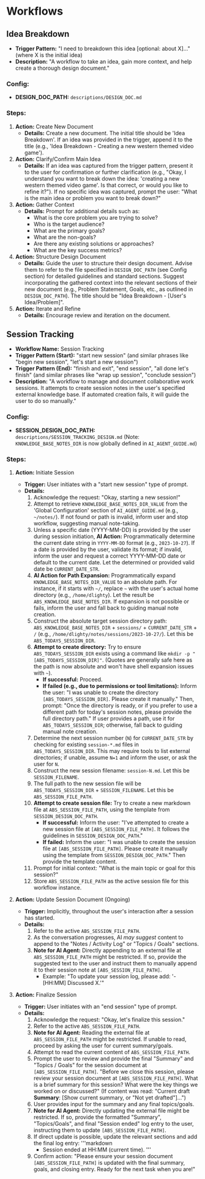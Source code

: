 # Workflows

## Idea Breakdown

-   **Trigger Pattern:** "I need to breakdown this idea [optional: about X]..." (where X is the initial idea)
-   **Description:** "A workflow to take an idea, gain more context, and help create a thorough design document."

### Config:
-   **DESIGN_DOC_PATH:** `descriptions/DESIGN_DOC.md`

### Steps:

1.  **Action:** Create New Document
    *   **Details:** Create a new document. The initial title should be 'Idea Breakdown'. If an idea was provided in the trigger, append it to the title (e.g., 'Idea Breakdown - Creating a new western themed video game').
2.  **Action:** Clarify/Confirm Main Idea
    *   **Details:** If an idea was captured from the trigger pattern, present it to the user for confirmation or further clarification (e.g., "Okay, I understand you want to break down the idea: 'creating a new western themed video game'. Is that correct, or would you like to refine it?"). If no specific idea was captured, prompt the user: "What is the main idea or problem you want to break down?"
3.  **Action:** Gather Context
    *   **Details:** Prompt for additional details such as:
        *   What is the core problem you are trying to solve?
        *   Who is the target audience?
        *   What are the primary goals?
        *   What are the non-goals?
        *   Are there any existing solutions or approaches?
        *   What are the key success metrics?
4.  **Action:** Structure Design Document
    *   **Details:** Guide the user to structure their design document. Advise them to refer to the file specified in `DESIGN_DOC_PATH` (see Config section) for detailed guidelines and standard sections. Suggest incorporating the gathered context into the relevant sections of their new document (e.g., Problem Statement, Goals, etc., as outlined in `DESIGN_DOC_PATH`). The title should be "Idea Breakdown - [User's Idea/Problem]".
5.  **Action:** Iterate and Refine
    *   **Details:** Encourage review and iteration on the document. 

## Session Tracking

-   **Workflow Name:** Session Tracking
-   **Trigger Pattern (Start):** "start new session" (and similar phrases like "begin new session", "let\'s start a new session")
-   **Trigger Pattern (End):** "finish and exit", "end session", "all done let\'s finish" (and similar phrases like "wrap up session", "conclude session")
-   **Description:** "A workflow to manage and document collaborative work sessions. It attempts to create session notes in the user\'s specified external knowledge base. If automated creation fails, it will guide the user to do so manually."

### Config:
-   **SESSION_DESIGN_DOC_PATH:** `descriptions/SESSION_TRACKING_DESIGN.md` 
    (Note: `KNOWLEDGE_BASE_NOTES_DIR` is now globally defined in `AI_AGENT_GUIDE.md`)

### Steps:

1.  **Action:** Initiate Session
    *   **Trigger:** User initiates with a "start new session" type of prompt.
    *   **Details:**
        1.  Acknowledge the request: "Okay, starting a new session!"
        2.  Attempt to retrieve `KNOWLEDGE_BASE_NOTES_DIR_VALUE` from the 'Global Configuration' section of `AI_AGENT_GUIDE.md` (e.g., `~/notes/`). If not found or path is invalid, inform user and stop workflow, suggesting manual note-taking.
        3.  Unless a specific date (YYYY-MM-DD) is provided by the user during session initiation, **AI Action:** Programmatically determine the current date string in `YYYY-MM-DD` format (e.g., `2023-10-27`). If a date is provided by the user, validate its format; if invalid, inform the user and request a correct YYYY-MM-DD date or default to the current date. Let the determined or provided valid date be `CURRENT_DATE_STR`.
        4.  **AI Action for Path Expansion:** Programmatically expand `KNOWLEDGE_BASE_NOTES_DIR_VALUE` to an absolute path. For instance, if it starts with `~/`, replace `~` with the user's actual home directory (e.g., `/home/dlighty`). Let the result be `ABS_KNOWLEDGE_BASE_NOTES_DIR`. If expansion is not possible or fails, inform the user and fall back to guiding manual note creation.
        5.  Construct the absolute target session directory path: `ABS_KNOWLEDGE_BASE_NOTES_DIR` + `sessions/` + `CURRENT_DATE_STR` + `/` (e.g., `/home/dlighty/notes/sessions/2023-10-27/`). Let this be `ABS_TODAYS_SESSION_DIR`.
        6.  **Attempt to create directory:** Try to ensure `ABS_TODAYS_SESSION_DIR` exists using a command like `mkdir -p "[ABS_TODAYS_SESSION_DIR]"`. (Quotes are generally safe here as the path is now absolute and won't have shell expansion issues with `~`).
            *   **If successful:** Proceed.
            *   **If failed (e.g., due to permissions or tool limitations):** Inform the user: "I was unable to create the directory `[ABS_TODAYS_SESSION_DIR]`. Please create it manually." Then, prompt: "Once the directory is ready, or if you prefer to use a different path for today\'s session notes, please provide the full directory path." If user provides a path, use it for `ABS_TODAYS_SESSION_DIR`; otherwise, fall back to guiding manual note creation.
        7.  Determine the next session number (`N`) for `CURRENT_DATE_STR` by checking for existing `session-*.md` files in `ABS_TODAYS_SESSION_DIR`. This may require tools to list external directories; if unable, assume `N=1` and inform the user, or ask the user for `N`.
        8.  Construct the new session filename: `session-N.md`. Let this be `SESSION_FILENAME`.
        9.  The full path to the new session file will be `ABS_TODAYS_SESSION_DIR` + `SESSION_FILENAME`. Let this be `ABS_SESSION_FILE_PATH`.
        10. **Attempt to create session file:** Try to create a new markdown file at `ABS_SESSION_FILE_PATH`, using the template from `SESSION_DESIGN_DOC_PATH`.
            *   **If successful:** Inform the user: "I\'ve attempted to create a new session file at `[ABS_SESSION_FILE_PATH]`. It follows the guidelines in `SESSION_DESIGN_DOC_PATH`."
            *   **If failed:** Inform the user: "I was unable to create the session file at `[ABS_SESSION_FILE_PATH]`. Please create it manually using the template from `SESSION_DESIGN_DOC_PATH`." Then provide the template content.
        11. Prompt for initial context: "What is the main topic or goal for this session?"
        12. Store `ABS_SESSION_FILE_PATH` as the active session file for this workflow instance.

2.  **Action:** Update Session Document (Ongoing)
    *   **Trigger:** Implicitly, throughout the user\'s interaction after a session has started.
    *   **Details:**
        1.  Refer to the active `ABS_SESSION_FILE_PATH`.
        2.  As the conversation progresses, AI *may suggest* content to append to the "Notes / Activity Log" or "Topics / Goals" sections.
        3.  **Note for AI Agent:** Directly appending to an external file at `ABS_SESSION_FILE_PATH` might be restricted. If so, provide the suggested text to the user and instruct them to manually append it to their session note at `[ABS_SESSION_FILE_PATH]`.
            *   Example: "To update your session log, please add: \'- [HH:MM] Discussed X.\'"

3.  **Action:** Finalize Session
    *   **Trigger:** User initiates with an "end session" type of prompt.
    *   **Details:**
        1.  Acknowledge the request: "Okay, let\'s finalize this session."
        2.  Refer to the active `ABS_SESSION_FILE_PATH`.
        3.  **Note for AI Agent:** Reading the external file at `ABS_SESSION_FILE_PATH` might be restricted. If unable to read, proceed by asking the user for current summary/goals.
        4.  Attempt to read the current content of `ABS_SESSION_FILE_PATH`.
        5.  Prompt the user to review and provide the final "Summary" and "Topics / Goals" for the session document at `[ABS_SESSION_FILE_PATH]`.
            "Before we close this session, please review your session document at `[ABS_SESSION_FILE_PATH]`.
            What is a brief summary for this session? What were the key things we worked on or discussed?"
            (If content was read: "Current draft **Summary**: [Show current summary, or "Not yet drafted"]...")
        6.  User provides input for the summary and any final topics/goals.
        7.  **Note for AI Agent:** Directly updating the external file might be restricted. If so, provide the formatted "Summary", "Topics/Goals", and final "Session ended" log entry to the user, instructing them to update `[ABS_SESSION_FILE_PATH]`.
        8.  If direct update is possible, update the relevant sections and add the final log entry:
            \'\'\'markdown
            - Session ended at HH:MM (current time).
            \'\'\'
        9.  Confirm action: "Please ensure your session document `[ABS_SESSION_FILE_PATH]` is updated with the final summary, goals, and closing entry. Ready for the next task when you are!" 